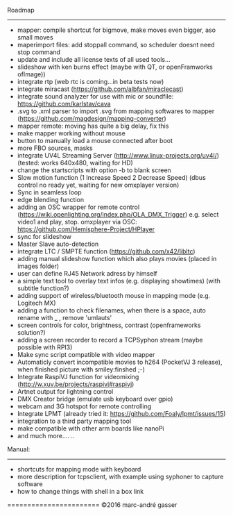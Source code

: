 Roadmap
*******
- mapper: compile shortcut for bigmove, make moves even bigger, aso small moves
- maperimport files: add stoppall command, so scheduler doesnt need stop command
- update and include all license texts of all used tools...
- slideshow with ken burns effect (maybe with QT, or openFramworks ofImage))
- integrate rtp (web rtc is coming...in beta tests now)
- integrate miracast (https://github.com/albfan/miraclecast)
- integrate sound analyzer for use with mic or soundfile: https://github.com/karlstav/cava
- .svg to .xml parser to import .svg from mapping softwares to mapper (https://github.com/magdesign/mapping-converter)
- mapper remote: moving has quite a big delay, fix this
- make mapper working without mouse
- button to manually load a mouse connected after boot
- more FBO sources, masks
- integrate UV4L Streaming Server (http://www.linux-projects.org/uv4l/) (tested: works 640x480, waiting for HD)
- change the startscripts with option -b to blank screen
- Slow motion function (1 Increase Speed 2 Decrease Speed) (dbus control no ready yet, waiting for new omxplayer version)
- Sync in seamless loop 
- edge blending function
- adding an OSC wrapper for remote control (https://wiki.openlighting.org/index.php/OLA_DMX_Trigger) e.g. select video1 and play, stop.
   omxplayer via OSC: https://github.com/Hemisphere-Project/HPlayer
- sync for slideshow
- Master Slave auto-detection
- integrate LTC / SMPTE function (https://github.com/x42/libltc)
- adding manual slideshow function which also plays movies (placed in images folder)
- user can define RJ45 Network adress by himself
- a simple text tool to overlay text infos (e.g. displaying showtimes) (with subtitle function?)
- adding support of wireless/bluetooth mouse in mapping mode (e.g. Logitech MX)
- adding a function to check filenames, when there is a space, auto rename with _ , remove 'umlauts'
- screen controls for color, brightness, contrast (openframeworks solution?)
- adding a screen recorder to record a TCPSyphon stream (maybe possible with RPI3)
- Make sync script compatible with video mapper 
- Automaticly convert incompatible movies to h264  (PocketVJ 3 release), when finished picture with smiley:finshed ;-)
- Integrate RaspiVJ function for videomixing (http://w.xuv.be/projects/raspivj#raspivj)
- Artnet output for lightning control
- DMX Creator bridge (emulate usb keyboard over gpio)
- webcam and 3G hotspot for remote controlling
- Integrate LPMT (already tried it: https://github.com/Foaly/lpmt/issues/15)
- integration to a third party mapping tool
- make compatible with other arm boards like nanoPi
- and much more....
..

Manual:
*******
- shortcuts for mapping mode with keyboard
- more description for tcpsclient, with example using syphoner to capture software
- how to change things with shell in a box link

=======================
©2016 marc-andré gasser

